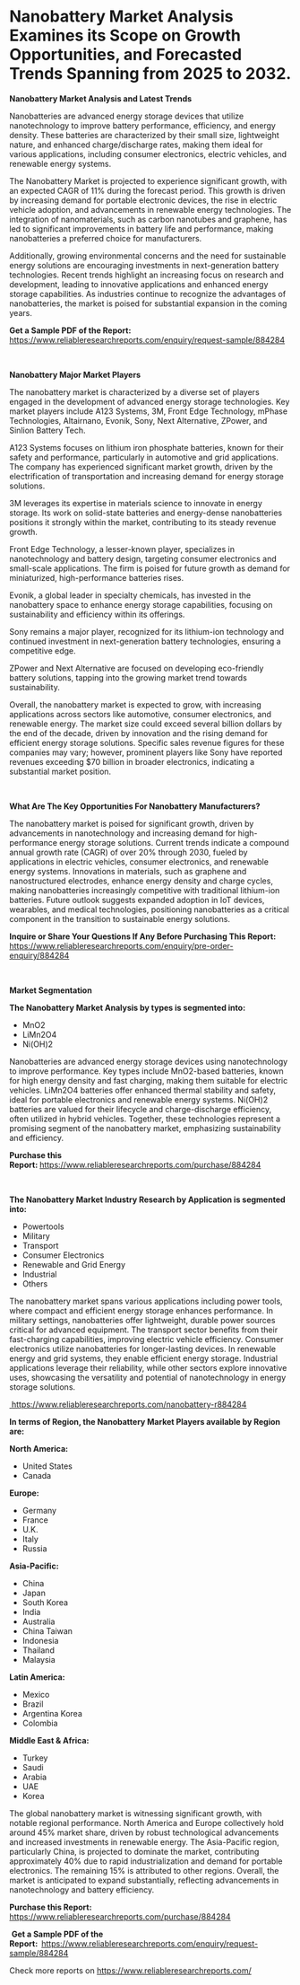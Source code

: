 <p><h1>Nanobattery Market Analysis Examines its Scope on Growth Opportunities, and Forecasted Trends Spanning from 2025 to 2032.</h1></p><p><strong>Nanobattery Market Analysis and Latest Trends</strong></p>
<p><p>Nanobatteries are advanced energy storage devices that utilize nanotechnology to improve battery performance, efficiency, and energy density. These batteries are characterized by their small size, lightweight nature, and enhanced charge/discharge rates, making them ideal for various applications, including consumer electronics, electric vehicles, and renewable energy systems.</p><p>The Nanobattery Market is projected to experience significant growth, with an expected CAGR of 11% during the forecast period. This growth is driven by increasing demand for portable electronic devices, the rise in electric vehicle adoption, and advancements in renewable energy technologies. The integration of nanomaterials, such as carbon nanotubes and graphene, has led to significant improvements in battery life and performance, making nanobatteries a preferred choice for manufacturers.</p><p>Additionally, growing environmental concerns and the need for sustainable energy solutions are encouraging investments in next-generation battery technologies. Recent trends highlight an increasing focus on research and development, leading to innovative applications and enhanced energy storage capabilities. As industries continue to recognize the advantages of nanobatteries, the market is poised for substantial expansion in the coming years.</p></p>
<p><strong>Get a Sample PDF of the Report:&nbsp;</strong> <a href="https://www.reliableresearchreports.com/enquiry/request-sample/884284?utm_campaign=2338&utm_medium=2&utm_source=Github&utm_content=ia&utm_term=13022025&utm_id=nanobattery">https://www.reliableresearchreports.com/enquiry/request-sample/884284</a></p>
<p>&nbsp;</p>
<p><strong>Nanobattery Major Market Players</strong></p>
<p><p>The nanobattery market is characterized by a diverse set of players engaged in the development of advanced energy storage technologies. Key market players include A123 Systems, 3M, Front Edge Technology, mPhase Technologies, Altairnano, Evonik, Sony, Next Alternative, ZPower, and Sinlion Battery Tech. </p><p>A123 Systems focuses on lithium iron phosphate batteries, known for their safety and performance, particularly in automotive and grid applications. The company has experienced significant market growth, driven by the electrification of transportation and increasing demand for energy storage solutions. </p><p>3M leverages its expertise in materials science to innovate in energy storage. Its work on solid-state batteries and energy-dense nanobatteries positions it strongly within the market, contributing to its steady revenue growth.</p><p>Front Edge Technology, a lesser-known player, specializes in nanotechnology and battery design, targeting consumer electronics and small-scale applications. The firm is poised for future growth as demand for miniaturized, high-performance batteries rises.</p><p>Evonik, a global leader in specialty chemicals, has invested in the nanobattery space to enhance energy storage capabilities, focusing on sustainability and efficiency within its offerings.</p><p>Sony remains a major player, recognized for its lithium-ion technology and continued investment in next-generation battery technologies, ensuring a competitive edge. </p><p>ZPower and Next Alternative are focused on developing eco-friendly battery solutions, tapping into the growing market trend towards sustainability.</p><p>Overall, the nanobattery market is expected to grow, with increasing applications across sectors like automotive, consumer electronics, and renewable energy. The market size could exceed several billion dollars by the end of the decade, driven by innovation and the rising demand for efficient energy storage solutions. Specific sales revenue figures for these companies may vary; however, prominent players like Sony have reported revenues exceeding $70 billion in broader electronics, indicating a substantial market position.</p></p>
<p>&nbsp;</p>
<p><strong>What Are The Key Opportunities For Nanobattery Manufacturers?</strong></p>
<p><p>The nanobattery market is poised for significant growth, driven by advancements in nanotechnology and increasing demand for high-performance energy storage solutions. Current trends indicate a compound annual growth rate (CAGR) of over 20% through 2030, fueled by applications in electric vehicles, consumer electronics, and renewable energy systems. Innovations in materials, such as graphene and nanostructured electrodes, enhance energy density and charge cycles, making nanobatteries increasingly competitive with traditional lithium-ion batteries. Future outlook suggests expanded adoption in IoT devices, wearables, and medical technologies, positioning nanobatteries as a critical component in the transition to sustainable energy solutions.</p></p>
<p><strong>Inquire or Share Your Questions If Any Before Purchasing This Report:</strong> <a href="https://www.reliableresearchreports.com/enquiry/pre-order-enquiry/884284?utm_campaign=2338&utm_medium=2&utm_source=Github&utm_content=ia&utm_term=13022025&utm_id=nanobattery">https://www.reliableresearchreports.com/enquiry/pre-order-enquiry/884284</a></p>
<p>&nbsp;</p>
<p><strong>Market Segmentation</strong></p>
<p><strong>The Nanobattery Market Analysis by types is segmented into:</strong></p>
<p><ul><li>MnO2</li><li>LiMn2O4</li><li>Ni(OH)2</li></ul></p>
<p><p>Nanobatteries are advanced energy storage devices using nanotechnology to improve performance. Key types include MnO2-based batteries, known for high energy density and fast charging, making them suitable for electric vehicles. LiMn2O4 batteries offer enhanced thermal stability and safety, ideal for portable electronics and renewable energy systems. Ni(OH)2 batteries are valued for their lifecycle and charge-discharge efficiency, often utilized in hybrid vehicles. Together, these technologies represent a promising segment of the nanobattery market, emphasizing sustainability and efficiency.</p></p>
<p><strong>Purchase this Report:&nbsp;</strong><a href="https://www.reliableresearchreports.com/purchase/884284?utm_campaign=2338&utm_medium=2&utm_source=Github&utm_content=ia&utm_term=13022025&utm_id=nanobattery">https://www.reliableresearchreports.com/purchase/884284</a></p>
<p>&nbsp;</p>
<p><strong>The Nanobattery Market Industry Research by Application is segmented into:</strong></p>
<p><ul><li>Powertools</li><li>Military</li><li>Transport</li><li>Consumer Electronics</li><li>Renewable and Grid Energy</li><li>Industrial</li><li>Others</li></ul></p>
<p><p>The nanobattery market spans various applications including power tools, where compact and efficient energy storage enhances performance. In military settings, nanobatteries offer lightweight, durable power sources critical for advanced equipment. The transport sector benefits from their fast-charging capabilities, improving electric vehicle efficiency. Consumer electronics utilize nanobatteries for longer-lasting devices. In renewable energy and grid systems, they enable efficient energy storage. Industrial applications leverage their reliability, while other sectors explore innovative uses, showcasing the versatility and potential of nanotechnology in energy storage solutions.</p></p>
<p><a href="https://www.reliableresearchreports.com/nanobattery-r884284?utm_campaign=2338&utm_medium=2&utm_source=Github&utm_content=ia&utm_term=13022025&utm_id=nanobattery">&nbsp;https://www.reliableresearchreports.com/nanobattery-r884284</a></p>
<p><strong>In terms of Region, the Nanobattery Market Players available by Region are:</strong></p>
<p>
    <p> <strong> North America: </strong>
        <ul>
            <li>United States</li>
            <li>Canada</li>
        </ul>
        </p> 
    <p> <strong> Europe: </strong>
        <ul>
            <li>Germany</li>
            <li>France</li>
            <li>U.K.</li>
            <li>Italy</li>
            <li>Russia</li>
        </ul>
        </p> 
    <p> <strong> Asia-Pacific: </strong>
        <ul>
            <li>China</li>
            <li>Japan</li>
            <li>South Korea</li>
            <li>India</li>
            <li>Australia</li>
            <li>China Taiwan</li>
            <li>Indonesia</li>
            <li>Thailand</li>
            <li>Malaysia</li>
        </ul>
        </p> 
    <p> <strong> Latin America: </strong>
        <ul>
            <li>Mexico</li>
            <li>Brazil</li>
            <li>Argentina Korea</li>
            <li>Colombia</li>
        </ul>
        </p> 
    <p> <strong> Middle East & Africa: </strong>
        <ul>
            <li>Turkey</li>
            <li>Saudi</li>
            <li>Arabia</li>
            <li>UAE</li>
            <li>Korea</li>
        </ul>
    </p>
    </p>
<p><p>The global nanobattery market is witnessing significant growth, with notable regional performance. North America and Europe collectively hold around 45% market share, driven by robust technological advancements and increased investments in renewable energy. The Asia-Pacific region, particularly China, is projected to dominate the market, contributing approximately 40% due to rapid industrialization and demand for portable electronics. The remaining 15% is attributed to other regions. Overall, the market is anticipated to expand substantially, reflecting advancements in nanotechnology and battery efficiency.</p></p>
<p><strong>Purchase this Report: </strong><a href="https://www.reliableresearchreports.com/purchase/884284?utm_campaign=2338&utm_medium=2&utm_source=Github&utm_content=ia&utm_term=13022025&utm_id=nanobattery">https://www.reliableresearchreports.com/purchase/884284</a></p>
<p>&nbsp;<strong>Get a Sample PDF of the Report:&nbsp;&nbsp;</strong><a href="https://www.reliableresearchreports.com/enquiry/request-sample/884284?utm_campaign=2338&utm_medium=2&utm_source=Github&utm_content=ia&utm_term=13022025&utm_id=nanobattery">https://www.reliableresearchreports.com/enquiry/request-sample/884284</a></p>
<p><strong></strong></p>
<p>Check more reports on <a href="https://www.reliableresearchreports.com/?utm_campaign=2338&utm_medium=2&utm_source=Github&utm_content=ia&utm_term=13022025&utm_id=nanobattery">https://www.reliableresearchreports.com/</a></p>